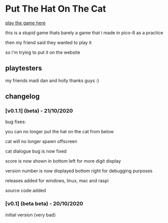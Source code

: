# Put The Hat On The Cat
[play the game here](https://tenguliam.github.io/)

this is a stupid game thats barely a game that i made in pico-8 as a practice

then my friend said they wanted to play it

so i'm trying to put it on the website

## playtesters

my friends madi dan and holly thanks guys :)

## changelog

### [v0.1.1] (beta) - 21/10/2020
bug fixes:

you can no longer put the hat on the cat from below

cat will no longer spawn offscreen

cat dialogue bug is now fixed

score is now shown in bottom left for more digit display

version number is now displayed bottom right for debugging purposes

releases added for windows, linux, mac and raspi

source code added

### [v0.1] (beta beta) - 20/10/2020
initial version (very bad)

